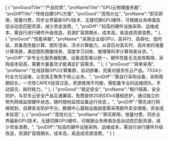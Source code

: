 [
	{
		"proGoodTitle":"产品优势",
		"proNameTitle":"GPU云物理服务器",
		"proDiffTitle":"传统自建GPU方案",
		"proGood":"高性价比",
		"proName":"即买即用，按量付费，同步业界最新GPU技术，无缝切换GPU硬件，可根据业务峰值及低谷动态匹配资源，减少资金浪费。",
		"proDiff":"较高的硬件设施采购、运维成本，需自行进行硬件升级改造，资源扩容周期长，成本高，易造成资源浪费。"
	},
	{
		"proGood":"性能卓越",
		"proName":"采用企业级GPU，高并行、高吞吐、低时延，具备高性能计算、图形渲染、浮点计算能力，从容应对高实时、高并发的海量计算场景，满足图形图像场景、深度学习训练、推理等科学计算场景诉求。",
		"proDiff":"非专业化服务器配置，设备选型难以统一，硬件性能无法发挥极限，采购成本较高，需要大量备货才能满足扩容需求。"
	},
	{
		"proGood":"简单易用",
		"proName":"在线获取GPU计算集群，自动部署，完美对接京东云产品，7X24小时全方位运维，让您真正聚焦于核心业务。",
		"proDiff":"需自行采购设备，采购周期较长，一次性CAPEX投资过高，资源使用不均衡，需配备专业的运维团队，手动容灾，耗时耗力。"
	},
	{
		"proGood":"稳定安全",
		"proName":"租户隔离、安全防护，与京东云安全产品互通兼容，免费提供2G的DDoS基础防护，通过独立的带外网络监控硬件状态，随时随地监控设备运行状态 。",
		"proDiff":"需先进行网络规划，自建安全防护平台，数据中心基础设施层面需采用额外安全措施，资金成本较高"
	},
	{
		"proGood":"高性价比",
		"proName":"即买即用，按量付费，同步业界最新GPU技术，无缝切换GPU硬件，可根据业务峰值及低谷动态匹配资源，减少资金浪费。",
		"proDiff":"较高的硬件设施采购、运维成本，需自行进行硬件升级改造，资源扩容周期长，成本高，易造成资源浪费。"
	}
]